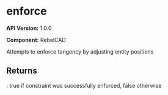 # enforce

**API Version:** 1.0.0

**Component:** RebelCAD

Attempts to enforce tangency by adjusting entity positions

## Returns

: true if constraint was successfully enforced, false otherwise


